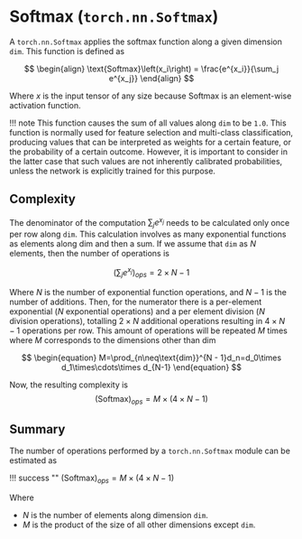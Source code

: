 # Softmax (`torch.nn.Softmax`)
A `torch.nn.Softmax` applies the softmax function along a given dimension `dim`.
This function is defined as

$$
\begin{align}
    \text{Softmax}\left(x_i\right) = \frac{e^{x_i}}{\sum_j e^{x_j}}
\end{align}
$$

Where $x$ is the input tensor of any size because $\text{Softmax}$ is an element-wise activation function.

!!! note
    This function causes the sum of all values along `dim` to be `1.0`. This function is normally used for feature selection and multi-class classification, producing values that can be interpreted as weights for a certain feature, or the probability of a certain outcome. However, it is important to consider in the latter case that such values are not inherently calibrated probabilities, unless the network is explicitly trained for this purpose.


## Complexity

The denominator of the computation $\sum_je^{x_j}$ needs to be calculated only once per row along `dim`. This calculation involves as many exponential functions as elements along dim and then a sum. If we assume that `dim` as $N$ elements, then the number of operations is

$$
\begin{equation}
\left(\sum_je^{x_j}\right)_{ops}=2\times N - 1
\end{equation}
$$

Where $N$ is the number of exponential function operations, and $N-1$ is the number of additions. Then, for the numerator there is a per-element exponential ($N$ exponential operations) and a per element division ($N$ division operations), totalling $2 \times N$  additional operations resulting in $4\times N - 1$ operations per row.
This amount of operations will be repeated $M$ times where $M$ corresponds to the dimensions other than dim

$$
\begin{equation}
    M=\prod_{n\neq\text{dim}}^{N - 1}d_n=d_0\times d_1\times\cdots\times d_{N-1}
\end{equation}
$$

Now, the resulting complexity is
$$
\begin{equation}
    \left(\text{Softmax}\right)_{ops}=M\times\left(4\times N - 1\right)
\end{equation}
$$

## Summary
The number of operations performed by a `torch.nn.Softmax` module can be estimated as

!!! success ""
    $\left(\text{Softmax}\right)_{ops}=M\times\left(4\times N - 1\right)$

Where

* $N$ is the number of elements along dimension `dim`.
* $M$ is the product of the size of all other dimensions except `dim`.